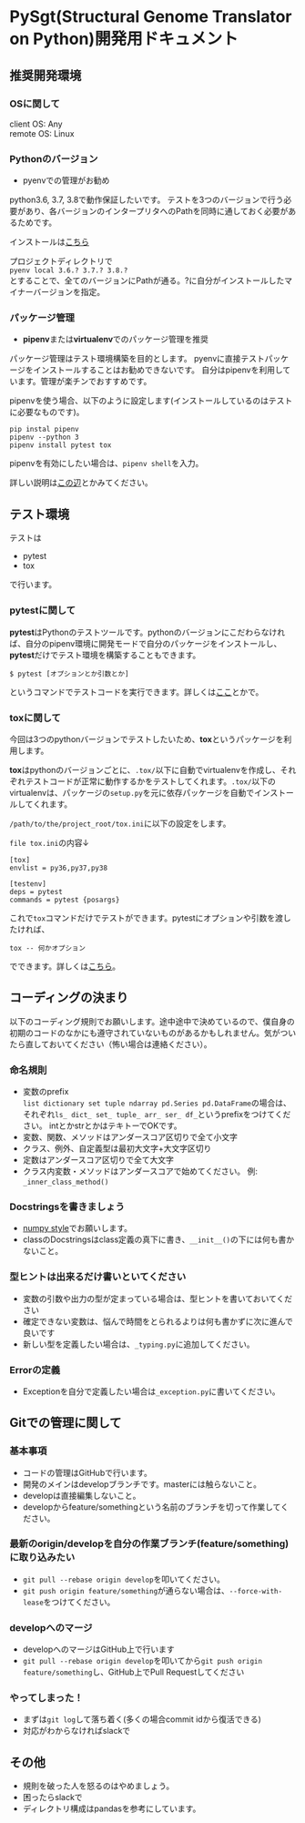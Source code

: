 # PySgt(Structural Genome Translator on Python)開発用ドキュメント

## 推奨開発環境

### OSに関して
client OS: Any<br>
remote OS: Linux

### Pythonのバージョン
- pyenvでの管理がお勧め

python3.6, 3.7, 3.8で動作保証したいです。
テストを3つのバージョンで行う必要があり、各バージョンのインタープリタへのPathを同時に通しておく必要があるためです。

インストールは[こちら](https://github.com/pyenv/pyenv)

プロジェクトディレクトリで<br>`pyenv local 3.6.? 3.7.? 3.8.?`<br>とすることで、全てのバージョンにPathが通る。?に自分がインストールしたマイナーバージョンを指定。

### パッケージ管理
- **pipenv**または**virtualenv**でのパッケージ管理を推奨

パッケージ管理はテスト環境構築を目的とします。
pyenvに直接テストパッケージをインストールすることはお勧めできないです。
自分はpipenvを利用しています。管理が楽チンでおすすめです。

pipenvを使う場合、以下のように設定します(インストールしているのはテストに必要なものです)。
```shell
pip instal pipenv
pipenv --python 3
pipenv install pytest tox
```
pipenvを有効にしたい場合は、`pipenv shell`を入力。

詳しい説明は[この辺](https://qiita.com/y-tsutsu/items/54c10e0b2c6b565c887a)とかみてください。


## テスト環境
テストは
- pytest
- tox

で行います。

### pytestに関して
**pytest**はPythonのテストツールです。pythonのバージョンにこだわらなければ、自分のpipenv環境に開発モードで自分のパッケージをインストールし、**pytest**だけでテスト環境を構築することもできます。
```
$ pytest [オプションとか引数とか]
```
というコマンドでテストコードを実行できます。詳しくは[ここ](https://qiita.com/everylittle/items/1a2748e443d8282c94b2)とかで。

### toxに関して
今回は3つのpythonバージョンでテストしたいため、**tox**というパッケージを利用します。

**tox**はpythonのバージョンごとに、`.tox/`以下に自動でvirtualenvを作成し、それぞれテストコードが正常に動作するかをテストしてくれます。`.tox/`以下のvirtualenvは、パッケージの`setup.py`を元に依存パッケージを自動でインストールしてくれます。

`/path/to/the/project_root/tox.ini`に以下の設定をします。

`file tox.ini`の内容↓
```
[tox]
envlist = py36,py37,py38

[testenv]
deps = pytest
commands = pytest {posargs}
```

これで`tox`コマンドだけでテストができます。pytestにオプションや引数を渡したければ、

```
tox -- 何かオプション
```
でできます。詳しくは[こちら](https://tox.readthedocs.io/en/latest/example/pytest.html)。


## コーディングの決まり
以下のコーディング規則でお願いします。途中途中で決めているので、僕自身の初期のコードのなかにも遵守されていないものがあるかもしれません。気がついたら直しておいてください（怖い場合は連絡ください）。
### 命名規則
- 変数のprefix
<br>`list dictionary set tuple ndarray pd.Series pd.DataFrame`の場合は、それぞれ`ls_ dict_ set_ tuple_ arr_ ser_ df_`というprefixをつけてください。 intとかstrとかはテキトーでOKです。
- 変数、関数、メソッドはアンダースコア区切りで全て小文字
- クラス、例外、自定義型は最初大文字+大文字区切り
- 定数はアンダースコア区切りで全て大文字
- クラス内変数・メソッドはアンダースコアで始めてください。 例: `_inner_class_method()`

### Docstringsを書きましょう
- [numpy style](https://numpydoc.readthedocs.io/en/latest/format.html)でお願いします。
- classのDocstringsはclass定義の真下に書き、`__init__()`の下には何も書かないこと。

### 型ヒントは出来るだけ書いといてください
- 変数の引数や出力の型が定まっている場合は、型ヒントを書いておいてください
- 確定できない変数は、悩んで時間をとられるよりは何も書かずに次に進んで良いです
- 新しい型を定義したい場合は、`_typing.py`に追加してください。

### Errorの定義
- Exceptionを自分で定義したい場合は`_exception.py`に書いてください。

## Gitでの管理に関して
### 基本事項
- コードの管理はGitHubで行います。
- 開発のメインはdevelopブランチです。masterには触らないこと。
- developは直接編集しないこと。
- developからfeature/somethingという名前のブランチを切って作業してください。

### 最新のorigin/developを自分の作業ブランチ(feature/something)に取り込みたい
- `git pull --rebase origin develop`を叩いてください。
- `git push origin feature/something`が通らない場合は、`--force-with-lease`をつけてください。

### developへのマージ
- developへのマージはGitHub上で行います
- `git pull --rebase origin develop`を叩いてから`git push origin feature/something`し、GitHub上でPull Requestしてください

### やってしまった！
- まずは`git log`して落ち着く(多くの場合commit idから復活できる)
- 対応がわからなければslackで


## その他
- 規則を破った人を怒るのはやめましょう。
- 困ったらslackで
- ディレクトリ構成はpandasを参考にしています。